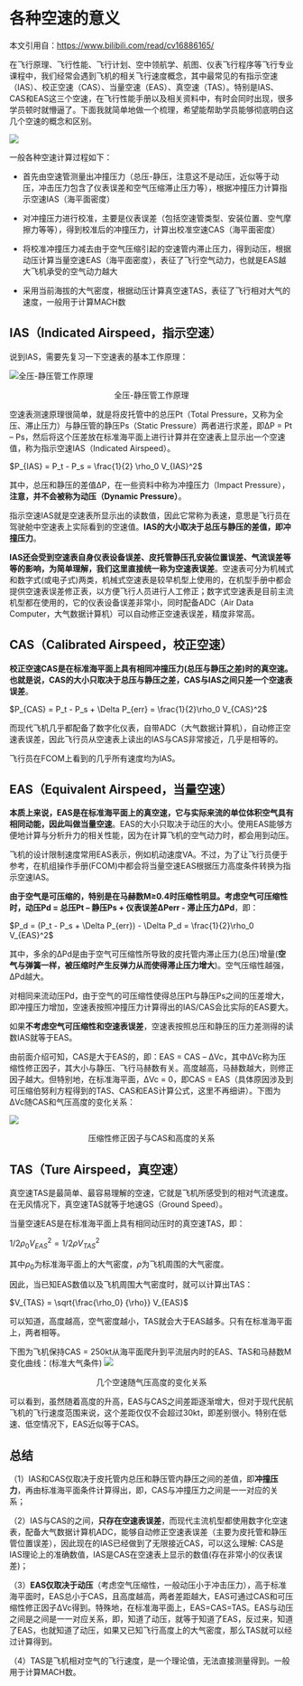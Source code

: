 # 各种空速的意义

本文引用自：<https://www.bilibili.com/read/cv16886165/>

在飞行原理、飞行性能、飞行计划、空中领航学、航图、仪表飞行程序等飞行专业课程中，我们经常会遇到飞机的相关飞行速度概念，其中最常见的有指示空速（IAS）、校正空速（CAS）、当量空速（EAS）、真空速（TAS）。特别是IAS、CAS和EAS这三个空速，在飞行性能手册以及相关资料中，有时会同时出现，很多学员顿时就懵逼了。下面我就简单地做一个梳理，希望能帮助学员能够彻底明白这几个空速的概念和区别。

![](./assets/air-data-system.jpg)

一般各种空速计算过程如下：

- 首先由空速管测量出冲撞压力（总压-静压，注意这不是动压，近似等于动压，冲击压力包含了仪表误差和空气压缩滞止压力等），根据冲撞压力计算指示空速IAS（海平面密度）

- 对冲撞压力进行校准，主要是仪表误差（包括空速管类型、安装位置、空气摩擦力等等），得到校准后的冲撞压力，计算出校准空速CAS（海平面密度）

- 将校准冲撞压力减去由于空气压缩引起的空速管内滞止压力，得到动压，根据动压计算当量空速EAS（海平面密度），表征了飞行空气动力，也就是EAS越大飞机承受的空气动力越大

- 采用当前海拔的大气密度，根据动压计算真空速TAS，表征了飞行相对大气的速度，一般用于计算MACH数

## IAS（Indicated Airspeed，指示空速）

说到IAS，需要先复习一下空速表的基本工作原理：

![全压-静压管工作原理](./assets/diff-pressure-pitot.png)
<center>全压-静压管工作原理</center>

空速表测速原理很简单，就是将皮托管中的总压Pt（Total Pressure，又称为全压、滞止压力）与静压管的静压Ps（Static Pressure）两者进行求差，即ΔP = Pt – Ps，然后将这个压差放在标准海平面上进行计算并在空速表上显示出一个空速值，称为指示空速IAS（Indicated Airspeed）。

$P_{IAS} = P_t - P_s = \frac{1}{2} \rho_0 V_{IAS}^2$

其中，总压和静压的差值ΔP，在一些资料中称为冲撞压力（Impact Pressure），**注意，并不会被称为动压（Dynamic Pressure）**。

指示空速IAS就是空速表所显示出的读数值，因此它常称为表速，意思是飞行员在驾驶舱中空速表上实际看到的空速值。**IAS的大小取决于总压与静压的差值，即冲撞压力**。

**IAS还会受到空速表自身仪表设备误差、皮托管静压孔安装位置误差、气流误差等等的影响，为简单理解，我们这里直接统一称为空速表误差**。空速表可分为机械式和数字式(或电子式)两类，机械式空速表是较早机型上使用的，在机型手册中都会提供空速表误差修正表，以方便飞行人员进行人工修正；数字式空速表是目前主流机型都在使用的，它的仪表设备误差非常小，同时配备ADC（Air Data Computer，大气数据计算机）可以自动修正空速表误差，精度非常高。

## CAS（Calibrated Airspeed，校正空速）

**校正空速CAS是在标准海平面上具有相同冲撞压力(总压与静压之差)时的真空速。也就是说，CAS的大小只取决于总压与静压之差，CAS与IAS之间只差一个空速表误差**。

$P_{CAS} =  P_t - P_s + \Delta P_{err} = \frac{1}{2}\rho_0 V_{CAS}^2$

而现代飞机几乎都配备了数字化仪表，自带ADC（大气数据计算机），自动修正空速表误差，因此飞行员从空速表上读出的IAS与CAS非常接近，几乎是相等的。

飞行员在FCOM上看到的几乎所有速度均为IAS。

## EAS（Equivalent Airspeed，当量空速）

**本质上来说，EAS是在标准海平面上的真空速，它与实际来流的单位体积空气具有相同动能，因此叫做当量空速**。EAS的大小只取决于动压的大小。使用EAS能够方便地计算与分析升力的相关性能，因为在计算飞机的空气动力时，都会用到动压。

飞机的设计限制速度常用EAS表示，例如机动速度VA。不过，为了让飞行员便于参考，在机组操作手册(FCOM)中都会将当量空速EAS根据压力高度条件转换为指示空速IAS。

**由于空气是可压缩的，特别是在马赫数M≥0.4时压缩性明显。考虑空气可压缩性时，动压Pd = 总压Pt – 静压Ps + 仪表误差ΔPerr - 滞止压力ΔPd**，即：

$P_d = (P_t - P_s + \Delta P_{err}) - \Delta P_d = \frac{1}{2}\rho_0 V_{EAS}^2$

其中，多余的ΔPd是由于空气可压缩性所导致的皮托管内滞止压力(总压)增量(**空气与弹簧一样，被压缩时产生反弹力从而使得滞止压力增大**)。空气压缩性越强，ΔPd越大。

对相同来流动压Pd，由于空气的可压缩性使得总压Pt与静压Ps之间的压差增大，即冲撞压力增加，空速表按照冲撞压力计算得出的IAS/CAS会比实际的EAS要大。

如果**不考虑空气可压缩性和空速表误差**，空速表按照总压和静压的压力差测得的读数IAS就等于EAS。

由前面介绍可知，CAS是大于EAS的，即：EAS = CAS – ΔVc，其中ΔVc称为压缩性修正因子，其大小与静压、飞行马赫数有关。高度越高，马赫数越大，则修正因子越大。但特别地，在标准海平面，ΔVc = 0，即CAS = EAS（具体原因涉及到可压缩伯努利方程得到的TAS、CAS和EAS计算公式，这里不再细讲）。下图为ΔVc随CAS和气压高度的变化关系：

![](./assets/calibrated-airspeed.png)

<center>压缩性修正因子与CAS和高度的关系</center>

## TAS（Ture Airspeed，真空速）

真空速TAS是最简单、最容易理解的空速，它就是飞机所感受到的相对气流速度。在无风情况下，真空速TAS就等于地速GS（Ground Speed）。

当量空速EAS是在标准海平面上具有相同动压时的真空速TAS，即：

$1/2 \rho_0 V_{EAS}^2 = 1/2 \rho V_{TAS}^2$

其中$\rho_0$为标准海平面上的大气密度，$\rho$为飞机周围的大气密度。

因此，当已知EAS数值以及飞机周围大气密度时，就可以计算出TAS：

$V_{TAS} = \sqrt{\frac{\rho_0} {\rho}} V_{EAS}$

可以知道，高度越高，空气密度越小，TAS就会大于EAS越多。只有在标准海平面上，两者相等。

下图为飞机保持CAS = 250kt从海平面爬升到平流层内时的EAS、TAS和马赫数M变化曲线：(标准大气条件)
![](./assets/airspeed-pressure-height.png)

<center>几个空速随气压高度的变化关系</center>

可以看到，虽然随着高度的升高，EAS与CAS之间差距逐渐增大，但对于现代民航飞机的飞行速度范围来说，这个差距仅仅不会超过30kt，即差别很小。特别在低速、低空情况下，EAS近似等于CAS。

## 总结

（1）IAS和CAS仅取决于皮托管内总压和静压管内静压之间的差值，即**冲撞压力**，再由标准海平面条件计算得出，即，CAS与冲撞压力之间是一一对应的关系；

（2）IAS与CAS的之间，**只存在空速表误差**，而现代主流机型都使用数字化空速表，配备大气数据计算机ADC，能够自动修正空速表误差（主要为皮托管和静压管位置误差），因此现在的IAS已经做到了无限接近CAS，可以这么理解: CAS是IAS理论上的准确数值，IAS是CAS在空速表上显示的数值(存在非常小的仪表误差)；

（3）**EAS仅取决于动压**（考虑空气压缩性，一般动压小于冲击压力），高于标准海平面时，EAS总小于CAS，且高度越高，两者差距越大，EAS可通过CAS和可压缩性修正因子ΔVc得到。特殊地，在标准海平面上，EAS=CAS=TAS。EAS与动压之间是之间是一一对应关系，即，知道了动压，就等于知道了EAS，反过来，知道了EAS，也就知道了动压，如果又已知飞行高度上的大气密度，那么TAS就可以经过计算得到。

（4）TAS是飞机相对空气的飞行速度，是一个理论值，无法直接测量得到。一般用于计算MACH数。
